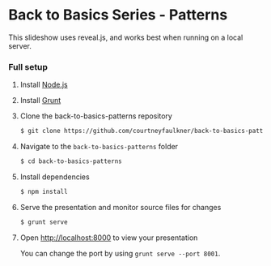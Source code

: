 # Back to Basics Series - Patterns

This slideshow uses reveal.js, and works best when running on a local server. 

### Full setup

1. Install [Node.js](http://nodejs.org/)

2. Install [Grunt](http://gruntjs.com/getting-started#installing-the-cli)

4. Clone the back-to-basics-patterns repository
   ```sh
   $ git clone https://github.com/courtneyfaulkner/back-to-basics-patterns.git/
   ```

5. Navigate to the `back-to-basics-patterns` folder
   ```sh
   $ cd back-to-basics-patterns
   ```

6. Install dependencies
   ```sh
   $ npm install
   ```

7. Serve the presentation and monitor source files for changes
   ```sh
   $ grunt serve
   ```

8. Open <http://localhost:8000> to view your presentation

   You can change the port by using `grunt serve --port 8001`.


